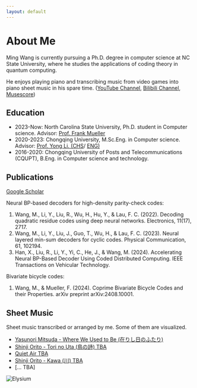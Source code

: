 ```yaml
---
layout: default
---
```


<!-- Text can be **bold**, _italic_, or ~~strikethrough~~. -->

<!-- [Google Scholar](./another-page.html). -->

<!-- There should be whitespace between paragraphs.

There should be whitespace between paragraphs. We recommend including a README, or a file with information about your project. -->

# About Me

Ming Wang is currently pursuing a Ph.D. degree in computer science at NC State University, where he studies the applications of coding theory in quantum computing.

He enjoys playing piano and transcribing music from video games into piano sheet music in his spare time. ([YouTube Channel](https://www.youtube.com/@LaiGenDiao), [Bilibili Channel](https://space.bilibili.com/1228973910), [Musescore](https://musescore.com/user/32685485))

<!-- ## Header 2

> This is a blockquote following a header.
>
> When something is important enough, you do it even if the odds are not in your favor.

### Header 3

```js
// Javascript code with syntax highlighting.
var fun = function lang(l) {
  dateformat.i18n = require('./lang/' + l)
  return true;
}
```

```ruby
# Ruby code with syntax highlighting
GitHubPages::Dependencies.gems.each do |gem, version|
  s.add_dependency(gem, "= #{version}")
end
``` -->

## Education

*   2023-Now: North Carolina State University, Ph.D. student in Computer science. Advisor: [Prof. Frank Mueller](https://arcb.csc.ncsu.edu/~mueller/)
*   2020-2023: Chongqing University, M.Sc.Eng. in Computer science. Advisor: [Prof. Yong Li. (CHS](http://www.cs.cqu.edu.cn/info/1352/4191.htm)/ [ENG)](http://www.cs.cqu.edu.cn/info/1495/5739.htm)
*   2016-2020: Chongqing University of Posts and Telecommunications (CQUPT), B.Eng. in Computer science and technology.

## Publications
[Google Scholar](https://scholar.google.com/citations?user=5zlgcn8AAAAJ)

Neural BP-based decoders for high-density parity-check codes:

1. Wang, M., Li, Y., Liu, R., Wu, H., Hu, Y., & Lau, F. C. (2022). Decoding quadratic residue codes using deep neural networks. Electronics, 11(17), 2717.
2. Wang, M., Li, Y., Liu, J., Guo, T., Wu, H., & Lau, F. C. (2023). Neural layered min-sum decoders for cyclic codes. Physical Communication, 61, 102194.
3. Han, X., Liu, R., Li, Y., Yi, C., He, J., & Wang, M. (2024). Accelerating Neural BP-Based Decoder Using Coded Distributed Computing. IEEE Transactions on Vehicular Technology.

Bivariate bicycle codes:

1. Wang, M., & Mueller, F. (2024). Coprime Bivariate Bicycle Codes and their Properties. arXiv preprint arXiv:2408.10001.

## Sheet Music
Sheet music transcribed or arranged by me. Some of them are visualized.
* [Yasunori Mitsuda - Where We Used to Be (在りし日のふたり)](./properties/scores/Where%20we%20used%20to%20be.pdf)
*  [Shinji Orito - Tori no Uta (鳥の詩) TBA]()
*  [Quiet Air TBA]()
*  [Shinji Orito - Kawa (川) TBA]()
*  [... TBA]

<!-- ##### Header 5

1.  This is an ordered list following a header.
2.  This is an ordered list following a header.
3.  This is an ordered list following a header.

###### Header 6

| head1        | head two          | three |
|:-------------|:------------------|:------|
| ok           | good swedish fish | nice  |
| out of stock | good and plenty   | nice  |
| ok           | good `oreos`      | hmm   |
| ok           | good `zoute` drop | yumm  |

### There's a horizontal rule below this.

* * *

### Here is an unordered list:

*   Item foo
*   Item bar
*   Item baz
*   Item zip

### And an ordered list:

1.  Item one
1.  Item two
1.  Item three
1.  Item four

### And a nested list:

- level 1 item
  - level 2 item
  - level 2 item
    - level 3 item
    - level 3 item
- level 1 item
  - level 2 item
  - level 2 item
  - level 2 item
- level 1 item
  - level 2 item
  - level 2 item
- level 1 item

### Small image

![Octocat](https://github.githubassets.com/images/icons/emoji/octocat.png)

### Large image
``` -->
![Elysium](./properties/elysium.webp)


<!-- ### Definition lists can be used with HTML syntax.

<dl>
<dt>Name</dt>
<dd>Godzilla</dd>
<dt>Born</dt>
<dd>1952</dd>
<dt>Birthplace</dt>
<dd>Japan</dd>
<dt>Color</dt>
<dd>Green</dd>
</dl>

```
Long, single-line code blocks should not wrap. They should horizontally scroll if they are too long. This line should be long enough to demonstrate this.
```

```
The final element.
``` -->
